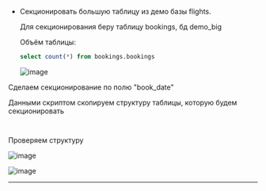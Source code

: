 * Секционировать большую таблицу из демо базы flights.

   Для секционирования беру таблицу bookings, бд demo_big
  
   Объём таблицы:
     
  ```sql 
  select count(*) from bookings.bookings

  ```
  ![image](https://github.com/VyacheslavIT/postgre/assets/136000255/d8b624cd-dc66-4577-baeb-37022a92d2fd)

Сделаем секционирование по полю "book_date"

Данными скриптом скопируем структуру таблицы, которую будем секционировать

```sql



```

Проверяем структуру 

![image](https://github.com/VyacheslavIT/postgre/assets/136000255/99062422-594a-440a-8349-55fef910e122)

![image](https://github.com/VyacheslavIT/postgre/assets/136000255/fc06e44e-b377-47b2-b01e-6a7492286e4a)


------------------------------------------------------
